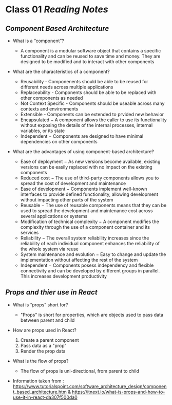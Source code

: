 # Class 01 *Reading Notes*

## *Component Based Architecture*

* What is a “component”?
  * A component is a modular software object that contains a specific functionality and can be reused to save time and money. They are designed to be modified and to interact with other components

* What are the characteristics of a component?
  * Reusability - Componenents should be able to be reused for different needs across multiple applications
  * Replaceability - Components should be able to be replaced with other components as needed
  * Not Context Specific - Components should be useable across many contexts and environments
  * Extensible - Components can be extended to prvided new behavior
  * Encapsulated − A component allows the caller to use its functionality without exposing the details of the internal processes, internal variables, or its state
  * Independent − Components are designed to have minimal dependencies on other components

* What are the advantages of using component-based architecture?
  * Ease of deployment − As new versions become available, existing versions can be easily replaced with no impact on the existing components
  * Reduced cost − The use of third-party components allows you to spread the cost of development and maintenance
  * Ease of development − Components implement well-known interfaces to provide defined functionality, allowing development without impacting other parts of the system
  * Reusable − The use of reusable components means that they can be used to spread the development and maintenance cost across several applications or systems
  * Modification of technical complexity − A component modifies the complexity through the use of a component container and its services
  * Reliability − The overall system reliability increases since the reliability of each individual component enhances the reliability of the whole system via reuse
  * System maintenance and evolution − Easy to change and update the implementation without affecting the rest of the system
  * Independent − Components posess independency and flexible connectivity and can be developed by different groups in parallel. This increases development productivity

## *Props and thier use in React*

* What is “props” short for?
  * "Props" is short for properties, which are objects used to pass data between parent and child

* How are props used in React?
  1. Create a parent component
  2. Pass data as a "prop"
  3. Render the prop data

* What is the flow of props?
  * The flow of props is uni-directional, from parent to child

* Information taken from : <https://www.tutorialspoint.com/software_architecture_design/component_based_architecture.htm> & <https://itnext.io/what-is-props-and-how-to-use-it-in-react-da307f500da0>
